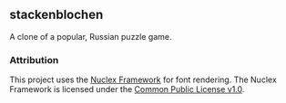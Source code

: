 ## stackenblochen

A clone of a popular, Russian puzzle game.

### Attribution

This project uses the [Nuclex Framework](http://nuclexframework.codeplex.com/) for font rendering.
The Nuclex Framework is licensed under the [Common Public License v1.0](http://www.opensource.org/licenses/cpl1.0).